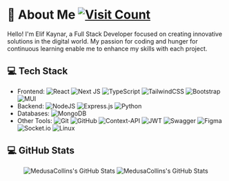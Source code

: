 # 💫 About Me [![Visit Count](https://visitcount.itsvg.in/api?id=MedusaCollins&icon=0&color=12)](https://visitcount.itsvg.in)

Hello! I'm Elif Kaynar, a Full Stack Developer focused on creating innovative solutions in the digital world. My passion for coding and hunger for continuous learning enable me to enhance my skills with each project.

## 💻 Tech Stack
- Frontend: ![React](https://img.shields.io/badge/react-%2320232a.svg?style=for-the-badge&logo=react&logoColor=%2361DAFB) ![Next JS](https://img.shields.io/badge/Next-black?style=for-the-badge&logo=next.js&logoColor=white) ![TypeScript](https://img.shields.io/badge/typescript-%23007ACC.svg?style=for-the-badge&logo=typescript&logoColor=white) ![TailwindCSS](https://img.shields.io/badge/tailwindcss-%2338B2AC.svg?style=for-the-badge&logo=tailwind-css&logoColor=white) ![Bootstrap](https://img.shields.io/badge/bootstrap-%238511FA.svg?style=for-the-badge&logo=bootstrap&logoColor=white) ![MUI](https://img.shields.io/badge/MUI-%230081CB.svg?style=for-the-badge&logo=mui&logoColor=white)
- Backend: ![NodeJS](https://img.shields.io/badge/node.js-6DA55F?style=for-the-badge&logo=node.js&logoColor=white) ![Express.js](https://img.shields.io/badge/express.js-%23404d59.svg?style=for-the-badge&logo=express&logoColor=%2361DAFB) ![Python](https://img.shields.io/badge/python-3670A0?style=for-the-badge&logo=python&logoColor=ffdd54)
- Databases: ![MongoDB](https://img.shields.io/badge/MongoDB-%234ea94b.svg?style=for-the-badge&logo=mongodb&logoColor=white) 
- Other Tools: ![Git](https://img.shields.io/badge/git-%23F05033.svg?style=for-the-badge&logo=git&logoColor=white) ![GitHub](https://img.shields.io/badge/github-%23121011.svg?style=for-the-badge&logo=github&logoColor=white) ![Context-API](https://img.shields.io/badge/Context--Api-000000?style=for-the-badge&logo=react) ![JWT](https://img.shields.io/badge/JWT-black?style=for-the-badge&logo=JSON%20web%20tokens) ![Swagger](https://img.shields.io/badge/-Swagger-%23Clojure?style=for-the-badge&logo=swagger&logoColor=white) ![Figma](https://img.shields.io/badge/figma-%23F24E1E.svg?style=for-the-badge&logo=figma&logoColor=white) ![Socket.io](https://img.shields.io/badge/Socket.io-black?style=for-the-badge&logo=socket.io&badgeColor=010101) ![Linux](https://img.shields.io/badge/Linux-FCC624?style=for-the-badge&logo=linux&logoColor=black)

## 💻 GitHub Stats
<div align="center">
  <img src="https://github-readme-streak-stats.herokuapp.com/?user=codedbyelif&theme=onedark&hide_border=true" alt="MedusaCollins's GitHub Stats" />
  <img src="https://github-readme-stats.vercel.app/api?username=codedbyelif&theme=onedark&show_icons=true&hide_border=true&count_private=true" alt="MedusaCollins's GitHub Stats" />
</div>

